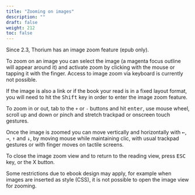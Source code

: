 ```yaml
---
title: "Zooming on images"
description: ""
draft: false
weight: 212
toc: false
---
```

Since 2.3, Thorium has an image zoom feature (epub only).

To zoom on an image you can select the image (a magenta focus outline will appear around it) and activate zoom by clicking with the mouse or tapping it with the finger. Access to image zoom via keyboard is currently not possible.

If the image is also a link or if the book your read is in a fixed layout format, you will need to hit the <kbd>Shift</kbd> key in order to enter the image zoom feature.

To zoom in or out, tab to the `+` or `-` buttons and hit <kbd>enter</kbd>, use mouse wheel, scroll up and down or pinch and stretch trackpad or onscreen touch gestures.

Once the image is zoomed you can move vertically and horizontally with <kbd>&larr;</kbd>, <kbd>&rarr;</kbd>, <kbd>&uarr;</kbd> and <kbd>&darr;</kbd>, by moving mouse while maintaining clic, with usual trackpad gestures or with finger moves on tactile screens.

To close the image zoom view and to return to the reading view, press <kbd>ESC</kbd> key, or the X button.

Some restrictions due to ebook design may apply, for example when images are inserted as style (CSS), it is not possible to open the image view for zooming.
